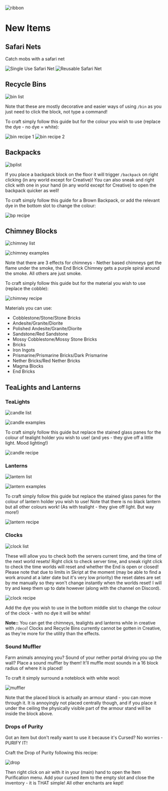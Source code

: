 ![ribbon](images/L-ribbon.png) 

# New Items

## Safari Nets

Catch mobs with a safari net

![Single Use Safari Net](images/singlenet.png)
![Reusable Safari Net](images/reusablenet.png)


## Recycle Bins

![bin list](images/binlist.png)

Note that these are mostly decorative and easier ways of using `/bin` as you just need to click the block, not type a command!

To craft simply follow this guide but for the colour you wish to use (replace the dye - no dye = white):

![bin recipe 1](images/bin1.png)
![bin recipe 2](images/bin2.png)

## Backpacks

![bplist](images/backpacklist.png)

If you place a backpack block on the floor it will trigger `/backpack` on right clicking (in any world except for Creative)! You can also sneak and right click with one in your hand (in any world except for Creative) to open the backpack quicker as well!

To craft simply follow this guide for a Brown Backpack, or add the relevant dye in the bottom slot to change the colour:

![bp recipe](images/backpack.png)


## Chimney Blocks

![chimney list](images/chimneylist.png)

![chimney examples](images/chimneyexample.png)

Note that there are 3 effects for chimneys - Nether based chimneys get the flame under the smoke, the End Brick Chimney gets a purple spiral around the smoke. All others are just smoke.

To craft simply follow this guide but for the material you wish to use (replace the cobble):

![chimney recipe](images/chimney.png)

Materials you can use:
- Cobblestone/Stone/Stone Bricks
- Andesite/Granite/Diorite
- Polished Andesite/Granite/Diorite
- Sandstone/Red Sandstone
- Mossy Cobblestone/Mossy Stone Bricks
- Bricks
- Iron Ingots
- Prismarine/Prismarine Bricks/Dark Prismarine
- Nether Bricks/Red Nether Bricks
- Magma Blocks
- End Bricks

## TeaLights and Lanterns

### TeaLights

![candle list](images/tealightlist.png)

![candle examples](images/tealightexample.png)

To craft simply follow this guide but replace the stained glass panes for the colour of tealight holder you wish to use! (and yes - they give off a little light. Mood lighting!)

![candle recipe](images/tealight.png)

### Lanterns

![lantern list](images/lanternlist.png)

![lantern examples](images/lanternexample.png)

To craft simply follow this guide but replace the stained glass panes for the colour of lantern holder you wish to use! Note that there is no black lantern but all other colours work! (As with tealight - they give off light. But way more!)

![lantern recipe](images/lantern.png)


### Clocks

![clock list](images/clocklist.png)

These will allow you to check both the servers current time, and the time of the next world resets! Right click to check server time, and sneak right click to check the time worlds will reset and whether the End is open or closed! 
Please note that due to limits in Skript at the moment (may be able to find a work around at a later date but it's very low priority) the reset dates are set by me manually so they won't change instantly when the worlds reset! I will try and keep them up to date however (along with the channel on Discord).

![clock recipe](images/clock.png)

Add the dye you wish to use in the bottom middle slot to change the colour of the clock - with no dye it will be white!


**Note::** You can get the chimneys, tealights and lanterns while in creative with `/deco`!
Clocks and Recycle Bins currently cannot be gotten in Creative, as they're more for the utility than the effects.


### Sound Muffler

Farm animals annoying you? Sound of your nether portal driving you up the wall? Place a sound muffler by them! It'll muffle most sounds in a 16 block radius of where it is placed!

To craft it simply surround a noteblock with white wool:

![muffler](images/muffler.png)

Note that the placed block is actually an armour stand - you can move through it. It is annoyingly not placed centrally though, and if you place it under the ceiling the physically visible part of the armour stand will be inside the block above.


### Drops of Purity

Got an item but don't really want to use it because it's Cursed? No worries - PURIFY IT!

Craft the Drop of Purity following this recipe:

![drop](images/puritydrop.png)

Then right click on air with it in your (main) hand to open the Item Purification menu. Add your cursed item to the empty slot and close the inventory - it is THAT simple! All other enchants are kept!
